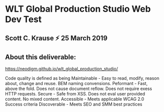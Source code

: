 # WLT Global Production Studio Web Dev Test 
Scott C. Krause ⚡️ 25 March 2019
-
About this deliverable:
-
https://neodigm.github.io/wlt_global_production_studio/


Code quality is defined as being
Maintainable - Easy to read, modify, reason about, change and reuse. BEM naming convensions.
Peformant - Fast, above the fold. Does not cause document reflow. Does not require exess HTTP requests.
Secure - Safe from XSS. Does not eval user provided content. No mixed content.
Accessible - Meets applicable WCAG 2.0 Success criteria
Discoverable - Meets SEO and SMM best practices